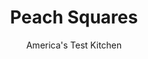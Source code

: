 ---
layout: ../../layouts/MarkdownPostLayout.astro
title: Peach Squares
author: America's Test Kitchen
pubDate: 2023-03-15
description: "A peach square should be packed with peach flavor and be sturdy enough so that it can be eaten out of hand-just like a perfect summer peach. Unfortunately most recipes turn out squares that are too wet and crumbly and arent loaded with the intense flavor of peaches."
image_url: https://res.cloudinary.com/hksqkdlah/image/upload/ar_1:1,c_fill,dpr_2.0,f_auto,fl_lossy.progressive.strip_profile,g_faces:auto,q_auto:low,w_344/36688_sfs-peach-squares-026
tags: ["Desserts or Baked Goods","Fruit","Fruit Desserts","Cookies","Cookbook Collection"]
calories: 4072
protein: 2
carbohydrates: 20
fats: 
fiber: 1
ingredients: ["1 1/2 cups (7½ ounces), all-purpose flour","1 3/4 cups, sliced almonds","1/3 cup (2⅓ ounces), granulated sugar","1/3 cup packed (2⅓ ounces) plus 1 tablespoon, light brown sugar, divided","1/2 teaspoon, table salt","12 tablespoons, cold unsalted butter (1 1/2 sticks), cut into 1/2-inch pieces","1 1/2 pounds, frozen peaches, partially thawed","1/2 cup, peach preserves","1/2 teaspoon, grated lemon zest","1 teaspoon, fresh lemon juice"]
serves: 24
time: ""
instructions: ["Adjust oven rack to middle position and heat oven to 375 degrees. Line 13 by 9-inch baking pan with aluminum foil, allowing excess to overhang pan edges. Spray pan with cooking spray. Process flour, 11/4 cups almonds, granulated sugar, 1/3 cup brown sugar, and 1/2 teaspoon salt in food processor until combined, about 5 seconds. Add butter and pulse mixture until it resembles coarse meal (some pea-sized pieces of butter will remain), about twenty 1-second pulses.","Transfer 1/2 cup flour mixture to small bowl and set aside. Press remaining flour mixture firmly and evenly into bottom of prepared baking pan (see photo 1). Bake until golden brown, about 15 minutes. Meanwhile, toss remaining 1 tablespoon brown sugar with reserved flour mixture. Set aside.","While crust is baking, remove blade from food processor and wipe out workbowl. Pulse peaches and preserves in food processor until mixture has 1/4-inch chunks, about five 1-second pulses (if larger chunks remain, scrape down sides and pulse 2 more times). Cook peach mixture in large nonstick skillet over high heat until thickened and jam-like, about 10 minutes. Off heat, add pinch salt, lemon zest, and lemon juice. Pour mixture over hot crust.","Using fingers, pinch reserved flour mixture to create dime-sized clumps (see photo 2) and sprinkle over peaches. Sprinkle remaining 1/2 cup almonds over top and bake until almonds are golden brown, about 20 minutes. Cool to room temperature, at least 2 hours. Using foil overhang, lift from pan and cut into 24 squares. Squares are best served on day they are baked because the crust can become soggy with time. (See below for reheating instructions.)","TO REHEAT: To revive, simply place leftover squares side by side (with no spaces in between the squares) on a baking sheet and heat in a 350-degree oven until the bottoms are crisp, 10 to 12 minutes. Allow to cool back to room temperature before eating."]
nutrition: ["122 mg Potassium","50 mg Phosphorus","25 mg Calcium","23 mg Magnesium","52 mg Sodium","9 g Fat","1 mg Niacin (B3)","3 g Monounsaturated","1 g Polyunsaturated","2 mg Vitamin C","15 mg Cholesterol","3 g Saturated","1 g Fiber","13 µg Folic acid","7 µg Folate (food)","10 g Sugars","1 µg Vitamin K","30 g Water","20 g Carbs","30 µg Folate equivalent (total)","2 g Protein","2 mg Vitamin E","52 µg Vitamin A","169 kcal Energy","7 g Sugars, added","4072 calories"]
notes: "Although any brand of frozen peaches or peach preserves will work, the test kitchen prefers Whole Foods 365 frozen peaches and Smuckers preserves."
---
